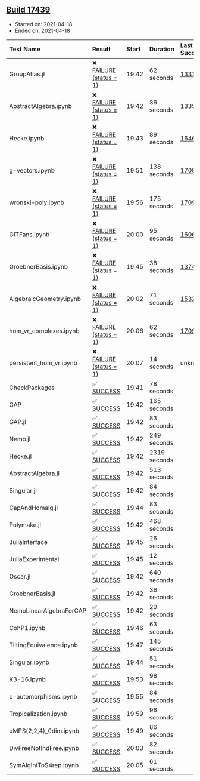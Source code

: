 ## [Build 17439](https://oscarci.mathematik.uni-kl.de/job/oscar/17439/)

* Started on: 2021-04-18
* Ended on: 2021-04-18

| Test Name    | Result | Start | Duration | Last Success | First Failure |
|:-------------|:-------|:------|:---------|:-------------|:--------------|
| GroupAtlas.jl | ❌ [FAILURE (status = 1)](https://oscarci.mathematik.uni-kl.de/job/oscar/17439/artifact/logs/build-17439/GroupAtlas.jl.log) | 19:42 | 62 seconds | [13311](https://oscarci.mathematik.uni-kl.de/job/oscar/13311/) | [13312](https://oscarci.mathematik.uni-kl.de/job/oscar/13312/) |
| AbstractAlgebra.ipynb | ❌ [FAILURE (status = 1)](https://oscarci.mathematik.uni-kl.de/job/oscar/17439/artifact/logs/build-17439/AbstractAlgebra.ipynb.log) | 19:42 | 36 seconds | [13355](https://oscarci.mathematik.uni-kl.de/job/oscar/13355/) | [13356](https://oscarci.mathematik.uni-kl.de/job/oscar/13356/) |
| Hecke.ipynb | ❌ [FAILURE (status = 1)](https://oscarci.mathematik.uni-kl.de/job/oscar/17439/artifact/logs/build-17439/Hecke.ipynb.log) | 19:43 | 89 seconds | [16463](https://oscarci.mathematik.uni-kl.de/job/oscar/16463/) | [16464](https://oscarci.mathematik.uni-kl.de/job/oscar/16464/) |
| g-vectors.ipynb | ❌ [FAILURE (status = 1)](https://oscarci.mathematik.uni-kl.de/job/oscar/17439/artifact/logs/build-17439/g-vectors.ipynb.log) | 19:51 | 138 seconds | [17099](https://oscarci.mathematik.uni-kl.de/job/oscar/17099/) | [17100](https://oscarci.mathematik.uni-kl.de/job/oscar/17100/) |
| wronski-poly.ipynb | ❌ [FAILURE (status = 1)](https://oscarci.mathematik.uni-kl.de/job/oscar/17439/artifact/logs/build-17439/wronski-poly.ipynb.log) | 19:56 | 175 seconds | [17098](https://oscarci.mathematik.uni-kl.de/job/oscar/17098/) | [17099](https://oscarci.mathematik.uni-kl.de/job/oscar/17099/) |
| GITFans.ipynb | ❌ [FAILURE (status = 1)](https://oscarci.mathematik.uni-kl.de/job/oscar/17439/artifact/logs/build-17439/GITFans.ipynb.log) | 20:00 | 95 seconds | [16068](https://oscarci.mathematik.uni-kl.de/job/oscar/16068/) | [16069](https://oscarci.mathematik.uni-kl.de/job/oscar/16069/) |
| GroebnerBasis.ipynb | ❌ [FAILURE (status = 1)](https://oscarci.mathematik.uni-kl.de/job/oscar/17439/artifact/logs/build-17439/GroebnerBasis.ipynb.log) | 19:45 | 38 seconds | [13748](https://oscarci.mathematik.uni-kl.de/job/oscar/13748/) | [13749](https://oscarci.mathematik.uni-kl.de/job/oscar/13749/) |
| AlgebraicGeometry.ipynb | ❌ [FAILURE (status = 1)](https://oscarci.mathematik.uni-kl.de/job/oscar/17439/artifact/logs/build-17439/AlgebraicGeometry.ipynb.log) | 20:02 | 71 seconds | [15322](https://oscarci.mathematik.uni-kl.de/job/oscar/15322/) | [15323](https://oscarci.mathematik.uni-kl.de/job/oscar/15323/) |
| hom_vr_complexes.ipynb | ❌ [FAILURE (status = 1)](https://oscarci.mathematik.uni-kl.de/job/oscar/17439/artifact/logs/build-17439/hom_vr_complexes.ipynb.log) | 20:06 | 62 seconds | [17099](https://oscarci.mathematik.uni-kl.de/job/oscar/17099/) | [17100](https://oscarci.mathematik.uni-kl.de/job/oscar/17100/) |
| persistent_hom_vr.ipynb | ❌ [FAILURE (status = 1)](https://oscarci.mathematik.uni-kl.de/job/oscar/17439/artifact/logs/build-17439/persistent_hom_vr.ipynb.log) | 20:07 | 14 seconds | unknown | unknown |
| CheckPackages | ✅ [SUCCESS](https://oscarci.mathematik.uni-kl.de/job/oscar/17439/artifact/logs/build-17439/CheckPackages.log) | 19:41 | 78 seconds |  |  |
| GAP | ✅ [SUCCESS](https://oscarci.mathematik.uni-kl.de/job/oscar/17439/artifact/logs/build-17439/GAP.log) | 19:42 | 165 seconds |  |  |
| GAP.jl | ✅ [SUCCESS](https://oscarci.mathematik.uni-kl.de/job/oscar/17439/artifact/logs/build-17439/GAP.jl.log) | 19:42 | 83 seconds |  |  |
| Nemo.jl | ✅ [SUCCESS](https://oscarci.mathematik.uni-kl.de/job/oscar/17439/artifact/logs/build-17439/Nemo.jl.log) | 19:42 | 249 seconds |  |  |
| Hecke.jl | ✅ [SUCCESS](https://oscarci.mathematik.uni-kl.de/job/oscar/17439/artifact/logs/build-17439/Hecke.jl.log) | 19:42 | 2319 seconds |  |  |
| AbstractAlgebra.jl | ✅ [SUCCESS](https://oscarci.mathematik.uni-kl.de/job/oscar/17439/artifact/logs/build-17439/AbstractAlgebra.jl.log) | 19:42 | 513 seconds |  |  |
| Singular.jl | ✅ [SUCCESS](https://oscarci.mathematik.uni-kl.de/job/oscar/17439/artifact/logs/build-17439/Singular.jl.log) | 19:42 | 84 seconds |  |  |
| CapAndHomalg.jl | ✅ [SUCCESS](https://oscarci.mathematik.uni-kl.de/job/oscar/17439/artifact/logs/build-17439/CapAndHomalg.jl.log) | 19:44 | 83 seconds |  |  |
| Polymake.jl | ✅ [SUCCESS](https://oscarci.mathematik.uni-kl.de/job/oscar/17439/artifact/logs/build-17439/Polymake.jl.log) | 19:42 | 468 seconds |  |  |
| JuliaInterface | ✅ [SUCCESS](https://oscarci.mathematik.uni-kl.de/job/oscar/17439/artifact/logs/build-17439/JuliaInterface.log) | 19:45 | 26 seconds |  |  |
| JuliaExperimental | ✅ [SUCCESS](https://oscarci.mathematik.uni-kl.de/job/oscar/17439/artifact/logs/build-17439/JuliaExperimental.log) | 19:45 | 12 seconds |  |  |
| Oscar.jl | ✅ [SUCCESS](https://oscarci.mathematik.uni-kl.de/job/oscar/17439/artifact/logs/build-17439/Oscar.jl.log) | 19:42 | 640 seconds |  |  |
| GroebnerBasis.jl | ✅ [SUCCESS](https://oscarci.mathematik.uni-kl.de/job/oscar/17439/artifact/logs/build-17439/GroebnerBasis.jl.log) | 19:42 | 36 seconds |  |  |
| NemoLinearAlgebraForCAP | ✅ [SUCCESS](https://oscarci.mathematik.uni-kl.de/job/oscar/17439/artifact/logs/build-17439/NemoLinearAlgebraForCAP.log) | 19:42 | 20 seconds |  |  |
| CohP1.ipynb | ✅ [SUCCESS](https://oscarci.mathematik.uni-kl.de/job/oscar/17439/artifact/logs/build-17439/CohP1.ipynb.log) | 19:46 | 63 seconds |  |  |
| TiltingEquivalence.ipynb | ✅ [SUCCESS](https://oscarci.mathematik.uni-kl.de/job/oscar/17439/artifact/logs/build-17439/TiltingEquivalence.ipynb.log) | 19:47 | 145 seconds |  |  |
| Singular.ipynb | ✅ [SUCCESS](https://oscarci.mathematik.uni-kl.de/job/oscar/17439/artifact/logs/build-17439/Singular.ipynb.log) | 19:44 | 51 seconds |  |  |
| K3-16.ipynb | ✅ [SUCCESS](https://oscarci.mathematik.uni-kl.de/job/oscar/17439/artifact/logs/build-17439/K3-16.ipynb.log) | 19:53 | 98 seconds |  |  |
| c-automorphisms.ipynb | ✅ [SUCCESS](https://oscarci.mathematik.uni-kl.de/job/oscar/17439/artifact/logs/build-17439/c-automorphisms.ipynb.log) | 19:55 | 84 seconds |  |  |
| Tropicalization.ipynb | ✅ [SUCCESS](https://oscarci.mathematik.uni-kl.de/job/oscar/17439/artifact/logs/build-17439/Tropicalization.ipynb.log) | 19:59 | 96 seconds |  |  |
| uMPS(2,2,4)_0dim.ipynb | ✅ [SUCCESS](https://oscarci.mathematik.uni-kl.de/job/oscar/17439/artifact/logs/build-17439/uMPS-2-2-4-_0dim.ipynb.log) | 19:49 | 86 seconds |  |  |
| DivFreeNotIndFree.ipynb | ✅ [SUCCESS](https://oscarci.mathematik.uni-kl.de/job/oscar/17439/artifact/logs/build-17439/DivFreeNotIndFree.ipynb.log) | 20:03 | 82 seconds |  |  |
| SymAlgIntToS4rep.ipynb | ✅ [SUCCESS](https://oscarci.mathematik.uni-kl.de/job/oscar/17439/artifact/logs/build-17439/SymAlgIntToS4rep.ipynb.log) | 20:05 | 61 seconds |  |  |
